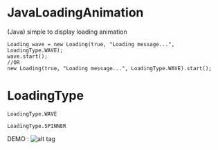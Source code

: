 # JavaLoadingAnimation
(Java) simple to display loading animation

```
Loading wave = new Loading(true, "Loading message...", LoadingType.WAVE);
wave.start();
//OR
new Loading(true, "Loading message...", LoadingType.WAVE).start();
```
# LoadingType
```
LoadingType.WAVE
```
```
LoadingType.SPINNER
```
DEMO :
![alt tag](https://raw.githubusercontent.com/Hendriyawan/master/demo/demo.gif)
